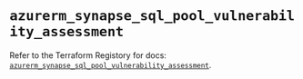 # `azurerm_synapse_sql_pool_vulnerability_assessment`

Refer to the Terraform Registory for docs: [`azurerm_synapse_sql_pool_vulnerability_assessment`](https://www.terraform.io/docs/providers/azurerm/r/synapse_sql_pool_vulnerability_assessment).
